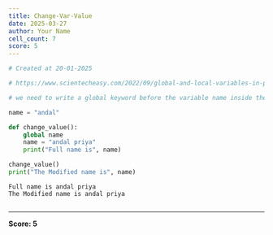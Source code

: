 ```yaml
---
title: Change-Var-Value
date: 2025-03-27
author: Your Name
cell_count: 7
score: 5
---
```


```python
# Created at 20-01-2025
```


```python
# https://www.scientecheasy.com/2022/09/global-and-local-variables-in-python.html/
```


```python
# we need to write a global keyword before the variable name inside the function.
```


```python
name = "andal"
```


```python
def change_value():
    global name
    name = "andal priya"
    print("Full name is", name)
```


```python
change_value()
print("The Modified name is", name)
```

    Full name is andal priya
    The Modified name is andal priya



```python

```


---
**Score: 5**
